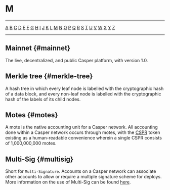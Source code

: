 # M

---

[A](A.md) [B](B.md) [C](C.md) [D](D.md) [E](E.md) [F](F.md) [G](G.md) [H](H.md) [I](I.md) [J](J.md) [K](K.md) [L](L.md) [M](M.md) [N](N.md) [O](O.md) [P](P.md) [Q](Q.md) [R](R.md) [S](S.md) [T](T.md) [U](U.md) [V](V.md) [W](W.md) [X](X.md) [Y](Y.md) [Z](Z.md)

---

## Mainnet {#mainnet}

The live, decentralized, and public Casper platform, with version 1.0.

## Merkle tree {#merkle-tree}

A hash tree in which every leaf node is labelled with the cryptographic hash of a data block, and every non-leaf node is labelled with the cryptographic hash of the labels of its child nodes.

## Motes {#motes}

A mote is the native accounting unit for a Casper network. All accounting done within a Casper network occurs through motes, with the [CSPR](/glossary/c/#CSPR) token existing as a human-readable convenience wherein a single CSPR consists of 1,000,000,000 motes.

## Multi-Sig {#multisig}

Short for `Multi-Signature`. Accounts on a Casper network can associate other accounts to allow or require a multiple signature scheme for deploys. More information on the use of Multi-Sig can be found [here](/workflow/developers/deploy-transfer.md).